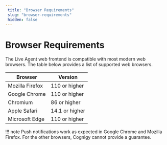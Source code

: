 ```yaml
---
 title: "Browser Requirements" 
 slug: "browser-requirements" 
 hidden: false 
---
```


# Browser Requirements

The Live Agent web frontend is compatible with most modern web browsers. The table below provides a list of supported web browsers.

| Browser         | Version        |
|-----------------|----------------|
| Mozilla Firefox | 110 or higher  |
| Google Chrome   | 110 or higher  |
| Chromium        | 86 or higher   |
| Apple Safari    | 14.1 or higher |
| Microsoft Edge  | 110 or higher  |

!!! note
    Push notifications work as expected in Google Chrome and Mozilla Firefox. For the other browsers, Cognigy cannot provide a guarantee.




